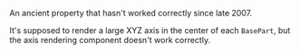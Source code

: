 An ancient property that hasn't worked correctly since late 2007.

It's supposed to render a large XYZ axis in the center of each `BasePart`, but the axis rendering component doesn't work correctly.